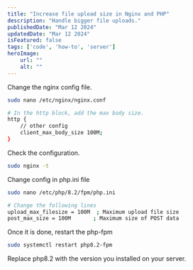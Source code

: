 ```yaml
---
title: "Increase file upload size in Nginx and PHP"
description: "Handle bigger file uploads."
publishedDate: "Mar 12 2024"
updatedDate: "Mar 12 2024"
isFeatured: false
tags: ['code', 'how-to', 'server']
heroImage:
    url: ""
    alt: ""
---
```


Change the nginx config file. 

```bash
sudo nano /etc/nginx/nginx.conf

# In the http block, add the max body size.
http {
    // other config
    client_max_body_size 100M;
}
```

Check the configuration.

```bash
sudo nginx -t
```

Change config in php.ini file

```bash
sudo nano /etc/php/8.2/fpm/php.ini

# Change the following lines 
upload_max_filesize = 100M  ; Maximum upload file size
post_max_size = 100M       ; Maximum size of POST data
```

Once it is done, restart the php-fpm

```bash
sudo systemctl restart php8.2-fpm
```

Replace php8.2 with the version you installed on your server.